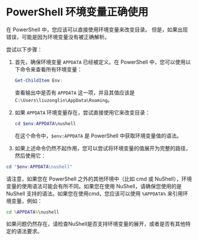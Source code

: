 # PowerShell 环境变量正确使用

在 PowerShell 中，您应该可以直接使用环境变量来改变目录。
但是，如果出现错误，可能是因为环境变量没有被正确解析。

尝试以下步骤：

1. 首先，确保环境变量 `APPDATA` 已经被定义。在 PowerShell 中，您可以使用以下命令来查看所有环境变量：

    ```powershell
    Get-ChildItem Env:
    ```

    查看输出中是否有 `APPDATA` 这一项，并且其值应该是 `C:\Users\liuzonglin\AppData\Roaming`。

2. 如果 `APPDATA` 环境变量存在，尝试直接使用它来改变目录：

    ```powershell
    cd $env:APPDATA\nushell
    ```

    在这个命令中，`$env:APPDATA` 是 PowerShell 中获取环境变量值的语法。

3. 如果上述命令仍然不起作用，您可以尝试将环境变量的值展开为完整的路径，然后使用它：

```powershell
cd "$env:APPDATA\nushell"
```

请注意，如果您在 PowerShell 之外的其他环境中（比如 cmd 或 NuShell），环境变量的使用语法可能会有所不同。如果您在使用 NuShell，请确保您使用的是 NuShell 支持的语法。如果您在使用cmd，您应该可以使用 `%APPDATA%` 来引用环境变量，例如：

```cmd
cd %APPDATA%\nushell
```

如果问题仍然存在，请检查NuShell是否支持环境变量的展开，或者是否有其他特定的语法要求。
